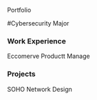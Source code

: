 Portfolio

#Cybersecurity Major

### Work Experience 
Eccomerve Productt Manage

### Projects
SOHO Network Design
